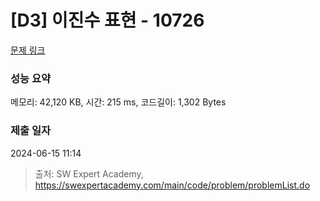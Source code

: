 # [D3] 이진수 표현 - 10726 

[문제 링크](https://swexpertacademy.com/main/code/problem/problemDetail.do?contestProbId=AXRSXf_a9qsDFAXS) 

### 성능 요약

메모리: 42,120 KB, 시간: 215 ms, 코드길이: 1,302 Bytes

### 제출 일자

2024-06-15 11:14



> 출처: SW Expert Academy, https://swexpertacademy.com/main/code/problem/problemList.do